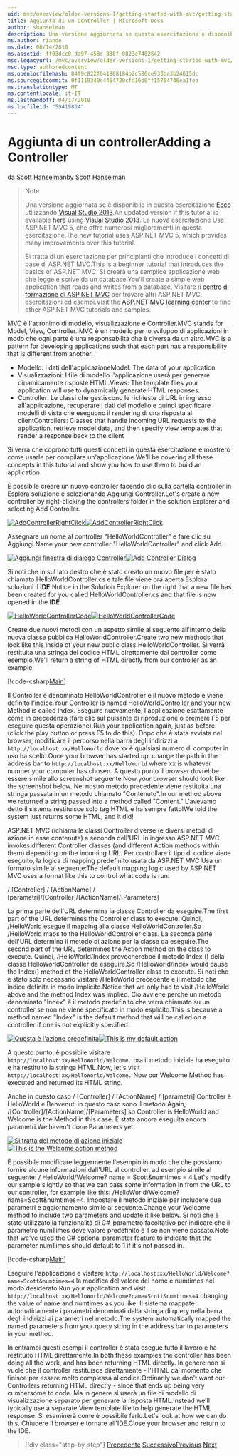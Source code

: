 ```yaml
---
uid: mvc/overview/older-versions-1/getting-started-with-mvc/getting-started-with-mvc-part2
title: Aggiunta di un Controller | Microsoft Docs
author: shanselman
description: Una versione aggiornata se questa esercitazione è disponibile qui utilizzando Visual Studio 2013. La nuova esercitazione Usa ASP.NET MVC 5, che offre numerosi miglioramenti rispetto t...
ms.author: riande
ms.date: 08/14/2010
ms.assetid: ff03dcc0-da97-458d-838f-0823e7482642
msc.legacyurl: /mvc/overview/older-versions-1/getting-started-with-mvc/getting-started-with-mvc-part2
msc.type: authoredcontent
ms.openlocfilehash: 84f9c822f041808184b2c586ce933ba3b24615dc
ms.sourcegitcommit: 0f1119340e4464720cfd16d0ff15764746ea1fea
ms.translationtype: MT
ms.contentlocale: it-IT
ms.lasthandoff: 04/17/2019
ms.locfileid: "59419834"
---
```

# <a name="adding-a-controller"></a><span data-ttu-id="6b505-104">Aggiunta di un controller</span><span class="sxs-lookup"><span data-stu-id="6b505-104">Adding a Controller</span></span>

<span data-ttu-id="6b505-105">da [Scott Hanselman](https://github.com/shanselman)</span><span class="sxs-lookup"><span data-stu-id="6b505-105">by [Scott Hanselman](https://github.com/shanselman)</span></span>

> > [!NOTE]
> > <span data-ttu-id="6b505-106">Una versione aggiornata se è disponibile in questa esercitazione [Ecco](../../getting-started/introduction/getting-started.md) utilizzando [Visual Studio 2013](https://my.visualstudio.com/Downloads?q=visual%20studio%202013).</span><span class="sxs-lookup"><span data-stu-id="6b505-106">An updated version if this tutorial is available [here](../../getting-started/introduction/getting-started.md) using [Visual Studio 2013](https://my.visualstudio.com/Downloads?q=visual%20studio%202013).</span></span> <span data-ttu-id="6b505-107">La nuova esercitazione Usa ASP.NET MVC 5, che offre numerosi miglioramenti in questa esercitazione.</span><span class="sxs-lookup"><span data-stu-id="6b505-107">The new tutorial uses ASP.NET MVC 5, which provides many improvements over this tutorial.</span></span>
>
>
> <span data-ttu-id="6b505-108">Si tratta di un'esercitazione per principianti che introduce i concetti di base di ASP.NET MVC.</span><span class="sxs-lookup"><span data-stu-id="6b505-108">This is a beginner tutorial that introduces the basics of ASP.NET MVC.</span></span> <span data-ttu-id="6b505-109">Si creerà una semplice applicazione web che legge e scrive da un database.</span><span class="sxs-lookup"><span data-stu-id="6b505-109">You'll create a simple web application that reads and writes from a database.</span></span> <span data-ttu-id="6b505-110">Visitare il [centro di formazione di ASP.NET MVC](../../../index.md) per trovare altri ASP.NET MVC, esercitazioni ed esempi.</span><span class="sxs-lookup"><span data-stu-id="6b505-110">Visit the [ASP.NET MVC learning center](../../../index.md) to find other ASP.NET MVC tutorials and samples.</span></span>


<span data-ttu-id="6b505-111">MVC è l'acronimo di modello, visualizzazione e Controller.</span><span class="sxs-lookup"><span data-stu-id="6b505-111">MVC stands for Model, View, Controller.</span></span> <span data-ttu-id="6b505-112">MVC è un modello per lo sviluppo di applicazioni in modo che ogni parte è una responsabilità che è diversa da un altro.</span><span class="sxs-lookup"><span data-stu-id="6b505-112">MVC is a pattern for developing applications such that each part has a responsibility that is different from another.</span></span>

- <span data-ttu-id="6b505-113">Modello: I dati dell'applicazione</span><span class="sxs-lookup"><span data-stu-id="6b505-113">Model: The data of your application</span></span>
- <span data-ttu-id="6b505-114">Visualizzazioni: I file di modello l'applicazione userà per generare dinamicamente risposte HTML.</span><span class="sxs-lookup"><span data-stu-id="6b505-114">Views: The template files your application will use to dynamically generate HTML responses.</span></span>
- <span data-ttu-id="6b505-115">Controller: Le classi che gestiscono le richieste di URL in ingresso all'applicazione, recuperare i dati del modello e quindi specificare i modelli di vista che eseguono il rendering di una risposta al client</span><span class="sxs-lookup"><span data-stu-id="6b505-115">Controllers: Classes that handle incoming URL requests to the application, retrieve model data, and then specify view templates that render a response back to the client</span></span>

<span data-ttu-id="6b505-116">Si verrà che coprono tutti questi concetti in questa esercitazione e mostrerò come usarle per compilare un'applicazione.</span><span class="sxs-lookup"><span data-stu-id="6b505-116">We'll be covering all these concepts in this tutorial and show you how to use them to build an application.</span></span>

<span data-ttu-id="6b505-117">È possibile creare un nuovo controller facendo clic sulla cartella controller in Esplora soluzione e selezionando Aggiungi Controller.</span><span class="sxs-lookup"><span data-stu-id="6b505-117">Let's create a new controller by right-clicking the controllers folder in the solution Explorer and selecting Add Controller.</span></span>

<span data-ttu-id="6b505-118">[![AddControllerRightClick](getting-started-with-mvc-part2/_static/image2.png)](getting-started-with-mvc-part2/_static/image1.png)</span><span class="sxs-lookup"><span data-stu-id="6b505-118">[![AddControllerRightClick](getting-started-with-mvc-part2/_static/image2.png)](getting-started-with-mvc-part2/_static/image1.png)</span></span>

<span data-ttu-id="6b505-119">Assegnare un nome al controller "HelloWorldController" e fare clic su Aggiungi.</span><span class="sxs-lookup"><span data-stu-id="6b505-119">Name your new controller "HelloWorldController" and click Add.</span></span>

<span data-ttu-id="6b505-120">[![Aggiungi finestra di dialogo Controller](getting-started-with-mvc-part2/_static/image4.png)](getting-started-with-mvc-part2/_static/image3.png)</span><span class="sxs-lookup"><span data-stu-id="6b505-120">[![Add Controller Dialog](getting-started-with-mvc-part2/_static/image4.png)](getting-started-with-mvc-part2/_static/image3.png)</span></span>

<span data-ttu-id="6b505-121">Si noti che in sul lato destro che è stato creato un nuovo file per è stato chiamato HelloWorldController.cs e tale file viene ora aperta Esplora soluzioni il **IDE**.</span><span class="sxs-lookup"><span data-stu-id="6b505-121">Notice in the Solution Explorer on the right that a new file has been created for you called HelloWorldController.cs and that file is now opened in the **IDE**.</span></span>

<span data-ttu-id="6b505-122">[![HelloWorldControllerCode](getting-started-with-mvc-part2/_static/image6.png)](getting-started-with-mvc-part2/_static/image5.png)</span><span class="sxs-lookup"><span data-stu-id="6b505-122">[![HelloWorldControllerCode](getting-started-with-mvc-part2/_static/image6.png)](getting-started-with-mvc-part2/_static/image5.png)</span></span>

<span data-ttu-id="6b505-123">Creare due nuovi metodi con un aspetto simile al seguente all'interno della nuova classe pubblica HelloWorldController.</span><span class="sxs-lookup"><span data-stu-id="6b505-123">Create two new methods that look like this inside of your new public class HelloWorldController.</span></span> <span data-ttu-id="6b505-124">Si verrà restituita una stringa del codice HTML direttamente dal controller come esempio.</span><span class="sxs-lookup"><span data-stu-id="6b505-124">We'll return a string of HTML directly from our controller as an example.</span></span>

[!code-csharp[Main](getting-started-with-mvc-part2/samples/sample1.cs)]

<span data-ttu-id="6b505-125">Il Controller è denominato HelloWorldController e il nuovo metodo e viene definito l'indice.</span><span class="sxs-lookup"><span data-stu-id="6b505-125">Your Controller is named HelloWorldController and your new Method is called Index.</span></span> <span data-ttu-id="6b505-126">Eseguire nuovamente, l'applicazione esattamente come in precedenza (fare clic sul pulsante di riproduzione o premere F5 per eseguire questa operazione).</span><span class="sxs-lookup"><span data-stu-id="6b505-126">Run your application again, just as before (click the play button or press F5 to do this).</span></span> <span data-ttu-id="6b505-127">Dopo che è stata avviata nel browser, modificare il percorso nella barra degli indirizzi a `http://localhost:xx/HelloWorld` dove xx è qualsiasi numero di computer in uso ha scelto.</span><span class="sxs-lookup"><span data-stu-id="6b505-127">Once your browser has started up, change the path in the address bar to `http://localhost:xx/HelloWorld` where xx is whatever number your computer has chosen.</span></span> <span data-ttu-id="6b505-128">A questo punto il browser dovrebbe essere simile allo screenshot seguente.</span><span class="sxs-lookup"><span data-stu-id="6b505-128">Now your browser should look like the screenshot below.</span></span> <span data-ttu-id="6b505-129">Nel nostro metodo precedente viene restituita una stringa passata in un metodo chiamato "Contenuto".</span><span class="sxs-lookup"><span data-stu-id="6b505-129">In our method above we returned a string passed into a method called "Content."</span></span> <span data-ttu-id="6b505-130">L'avevamo detto il sistema restituisce solo tag HTML e ha sempre fatto!</span><span class="sxs-lookup"><span data-stu-id="6b505-130">We told the system just returns some HTML, and it did!</span></span>

<span data-ttu-id="6b505-131">ASP.NET MVC richiama le classi Controller diverse (e diversi metodi di azione in esse contenute) a seconda dell'URL in ingresso.</span><span class="sxs-lookup"><span data-stu-id="6b505-131">ASP.NET MVC invokes different Controller classes (and different Action methods within them) depending on the incoming URL.</span></span> <span data-ttu-id="6b505-132">Per controllare il tipo di codice viene eseguito, la logica di mapping predefinito usata da ASP.NET MVC Usa un formato simile al seguente:</span><span class="sxs-lookup"><span data-stu-id="6b505-132">The default mapping logic used by ASP.NET MVC uses a format like this to control what code is run:</span></span>

<span data-ttu-id="6b505-133">/ [Controller] / [ActionName] / [parametri]</span><span class="sxs-lookup"><span data-stu-id="6b505-133">/[Controller]/[ActionName]/[Parameters]</span></span>

<span data-ttu-id="6b505-134">La prima parte dell'URL determina la classe Controller da eseguire.</span><span class="sxs-lookup"><span data-stu-id="6b505-134">The first part of the URL determines the Controller class to execute.</span></span> <span data-ttu-id="6b505-135">Quindi, /HelloWorld esegue il mapping alla classe HelloWorldController.</span><span class="sxs-lookup"><span data-stu-id="6b505-135">So /HelloWorld maps to the HelloWorldController class.</span></span> <span data-ttu-id="6b505-136">La seconda parte dell'URL determina il metodo di azione per la classe da eseguire.</span><span class="sxs-lookup"><span data-stu-id="6b505-136">The second part of the URL determines the Action method on the class to execute.</span></span> <span data-ttu-id="6b505-137">Quindi, /HelloWorld/Index provocherebbe il metodo Index () della classe HelloWorldController da eseguire.</span><span class="sxs-lookup"><span data-stu-id="6b505-137">So /HelloWorld/Index would cause the Index() method of the HelloWorldController class to execute.</span></span> <span data-ttu-id="6b505-138">Si noti che è stato solo necessario visitare /HelloWorld precedente e il metodo che indice definita in modo implicito.</span><span class="sxs-lookup"><span data-stu-id="6b505-138">Notice that we only had to visit /HelloWorld above and the method Index was implied.</span></span> <span data-ttu-id="6b505-139">Ciò avviene perché un metodo denominato "Index" è il metodo predefinito che verrà chiamato su un controller se non ne viene specificato in modo esplicito.</span><span class="sxs-lookup"><span data-stu-id="6b505-139">This is because a method named "Index" is the default method that will be called on a controller if one is not explicitly specified.</span></span>

<span data-ttu-id="6b505-140">[![Questa è l'azione predefinita](getting-started-with-mvc-part2/_static/image8.png)](getting-started-with-mvc-part2/_static/image7.png)</span><span class="sxs-lookup"><span data-stu-id="6b505-140">[![This is my default action](getting-started-with-mvc-part2/_static/image8.png)](getting-started-with-mvc-part2/_static/image7.png)</span></span>

<span data-ttu-id="6b505-141">A questo punto, è possibile visitare `http://localhost:xx/HelloWorld/Welcome.` ora il metodo iniziale ha eseguito e ha restituito la stringa HTML.</span><span class="sxs-lookup"><span data-stu-id="6b505-141">Now, let's visit `http://localhost:xx/HelloWorld/Welcome.` Now our Welcome Method has executed and returned its HTML string.</span></span>

<span data-ttu-id="6b505-142">Anche in questo caso / [Controller] / [ActionName] / [parametri] Controller è HelloWorld e Benvenuti in questo caso sono il metodo.</span><span class="sxs-lookup"><span data-stu-id="6b505-142">Again, /[Controller]/[ActionName]/[Parameters] so Controller is HelloWorld and Welcome is the Method in this case.</span></span> <span data-ttu-id="6b505-143">È stata ancora eseguita ancora parametri.</span><span class="sxs-lookup"><span data-stu-id="6b505-143">We haven't done Parameters yet.</span></span>

<span data-ttu-id="6b505-144">[![Si tratta del metodo di azione iniziale](getting-started-with-mvc-part2/_static/image10.png)](getting-started-with-mvc-part2/_static/image9.png)</span><span class="sxs-lookup"><span data-stu-id="6b505-144">[![This is the Welcome action method](getting-started-with-mvc-part2/_static/image10.png)](getting-started-with-mvc-part2/_static/image9.png)</span></span>

<span data-ttu-id="6b505-145">È possibile modificare leggermente l'esempio in modo che che possiamo fornire alcune informazioni dall'URL al controller, ad esempio simile al seguente: / HelloWorld/Welcome? name = Scott&amp;numtimes = 4.</span><span class="sxs-lookup"><span data-stu-id="6b505-145">Let's modify our sample slightly so that we can pass some information in from the URL to our controller, for example like this: /HelloWorld/Welcome?name=Scott&amp;numtimes=4.</span></span> <span data-ttu-id="6b505-146">Impostare il metodo iniziale per includere due parametri e aggiornamento simile al seguente.</span><span class="sxs-lookup"><span data-stu-id="6b505-146">Change your Welcome method to include two parameters and update it like below.</span></span> <span data-ttu-id="6b505-147">Si noti che è stato utilizzato la funzionalità di C#-parametro facoltativo per indicare che il parametro numTimes deve valore predefinito è 1 se non viene passato.</span><span class="sxs-lookup"><span data-stu-id="6b505-147">Note that we've used the C# optional parameter feature to indicate that the parameter numTimes should default to 1 if it's not passed in.</span></span>

[!code-csharp[Main](getting-started-with-mvc-part2/samples/sample2.cs)]

<span data-ttu-id="6b505-148">Eseguire l'applicazione e visitare `http://localhost:xx/HelloWorld/Welcome?name=Scott&numtimes=4` la modifica del valore del nome e numtimes nel modo desiderato.</span><span class="sxs-lookup"><span data-stu-id="6b505-148">Run your application and visit `http://localhost:xx/HelloWorld/Welcome?name=Scott&numtimes=4` changing the value of name and numtimes as you like.</span></span> <span data-ttu-id="6b505-149">Il sistema mappate automaticamente i parametri denominati dalla stringa di query nella barra degli indirizzi ai parametri nel metodo.</span><span class="sxs-lookup"><span data-stu-id="6b505-149">The system automatically mapped the named parameters from your query string in the address bar to parameters in your method.</span></span>

<span data-ttu-id="6b505-150">In entrambi questi esempi il controller è stata esegue tutto il lavoro e ha restituito HTML direttamente.</span><span class="sxs-lookup"><span data-stu-id="6b505-150">In both these examples the controller has been doing all the work, and has been returning HTML directly.</span></span> <span data-ttu-id="6b505-151">In genere non si vuole che il controller restituisce direttamente - l'HTML dal momento che finisce per essere molto complessa al codice.</span><span class="sxs-lookup"><span data-stu-id="6b505-151">Ordinarily we don't want our Controllers returning HTML directly - since that ends up being very cumbersome to code.</span></span> <span data-ttu-id="6b505-152">Ma in genere si userà un file di modello di visualizzazione separato per generare la risposta HTML.</span><span class="sxs-lookup"><span data-stu-id="6b505-152">Instead we'll typically use a separate View template file to help generate the HTML response.</span></span> <span data-ttu-id="6b505-153">Si esaminerà come è possibile farlo.</span><span class="sxs-lookup"><span data-stu-id="6b505-153">Let's look at how we can do this.</span></span> <span data-ttu-id="6b505-154">Chiudere il browser e tornare all'IDE.</span><span class="sxs-lookup"><span data-stu-id="6b505-154">Close your browser and return to the IDE.</span></span>

> [!div class="step-by-step"]
> <span data-ttu-id="6b505-155">[Precedente](getting-started-with-mvc-part1.md)
> [Successivo](getting-started-with-mvc-part3.md)</span><span class="sxs-lookup"><span data-stu-id="6b505-155">[Previous](getting-started-with-mvc-part1.md)
[Next](getting-started-with-mvc-part3.md)</span></span>

